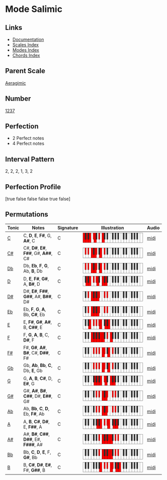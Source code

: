 # Mode Salimic

## Links

- [Documentation](index.md)
- [Scales Index](Scales.md)
- [Modes Index](Modes.md)
- [Chords Index](Chords.md)

## Parent Scale

[Aeragimic](ScaleAeragimic.md)

## Number

[1237](https://ianring.com/musictheory/scales/1237)

## Perfection

- 2 Perfect notes
- 4 Perfect notes

## Interval Pattern

2, 2, 2, 1, 3, 2

## Perfection Profile

[true false false false true false]

## Permutations

| Tonic | Notes | Signature | Illustration | Audio |
|-------|-------|-----------|--------------|-------|
| [C](ModeCNaturalSalimic.md) | C, **D**, **E**, **F#**, G, **A#**, C | C | ![CNaturalSalimic](ModeCNaturalSalimic.png) | [midi](https://github.com/edipermadi/music/blob/main/docs/ModeCNaturalSalimic.mid?raw=true) |
| [C#](ModeCSharpSalimic.md) | C#, **D#**, **E#**, **F##**, G#, **A##**, C# | C | ![CSharpSalimic](ModeCSharpSalimic.png) | [midi](https://github.com/edipermadi/music/blob/main/docs/ModeCSharpSalimic.mid?raw=true) |
| [Db](ModeDFlatSalimic.md) | Db, **Eb**, **F**, **G**, Ab, **B**, Db | C | ![DFlatSalimic](ModeDFlatSalimic.png) | [midi](https://github.com/edipermadi/music/blob/main/docs/ModeDFlatSalimic.mid?raw=true) |
| [D](ModeDNaturalSalimic.md) | D, **E**, **F#**, **G#**, A, **B#**, D | C | ![DNaturalSalimic](ModeDNaturalSalimic.png) | [midi](https://github.com/edipermadi/music/blob/main/docs/ModeDNaturalSalimic.mid?raw=true) |
| [D#](ModeDSharpSalimic.md) | D#, **E#**, **F##**, **G##**, A#, **B##**, D# | C | ![DSharpSalimic](ModeDSharpSalimic.png) | [midi](https://github.com/edipermadi/music/blob/main/docs/ModeDSharpSalimic.mid?raw=true) |
| [Eb](ModeEFlatSalimic.md) | Eb, **F**, **G**, **A**, Bb, **C#**, Eb | C | ![EFlatSalimic](ModeEFlatSalimic.png) | [midi](https://github.com/edipermadi/music/blob/main/docs/ModeEFlatSalimic.mid?raw=true) |
| [E](ModeENaturalSalimic.md) | E, **F#**, **G#**, **A#**, B, **C##**, E | C | ![ENaturalSalimic](ModeENaturalSalimic.png) | [midi](https://github.com/edipermadi/music/blob/main/docs/ModeENaturalSalimic.mid?raw=true) |
| [F](ModeFNaturalSalimic.md) | F, **G**, **A**, **B**, C, **D#**, F | C | ![FNaturalSalimic](ModeFNaturalSalimic.png) | [midi](https://github.com/edipermadi/music/blob/main/docs/ModeFNaturalSalimic.mid?raw=true) |
| [F#](ModeFSharpSalimic.md) | F#, **G#**, **A#**, **B#**, C#, **D##**, F# | C | ![FSharpSalimic](ModeFSharpSalimic.png) | [midi](https://github.com/edipermadi/music/blob/main/docs/ModeFSharpSalimic.mid?raw=true) |
| [Gb](ModeGFlatSalimic.md) | Gb, **Ab**, **Bb**, **C**, Db, **E**, Gb | C | ![GFlatSalimic](ModeGFlatSalimic.png) | [midi](https://github.com/edipermadi/music/blob/main/docs/ModeGFlatSalimic.mid?raw=true) |
| [G](ModeGNaturalSalimic.md) | G, **A**, **B**, **C#**, D, **E#**, G | C | ![GNaturalSalimic](ModeGNaturalSalimic.png) | [midi](https://github.com/edipermadi/music/blob/main/docs/ModeGNaturalSalimic.mid?raw=true) |
| [G#](ModeGSharpSalimic.md) | G#, **A#**, **B#**, **C##**, D#, **E##**, G# | C | ![GSharpSalimic](ModeGSharpSalimic.png) | [midi](https://github.com/edipermadi/music/blob/main/docs/ModeGSharpSalimic.mid?raw=true) |
| [Ab](ModeAFlatSalimic.md) | Ab, **Bb**, **C**, **D**, Eb, **F#**, Ab | C | ![AFlatSalimic](ModeAFlatSalimic.png) | [midi](https://github.com/edipermadi/music/blob/main/docs/ModeAFlatSalimic.mid?raw=true) |
| [A](ModeANaturalSalimic.md) | A, **B**, **C#**, **D#**, E, **F##**, A | C | ![ANaturalSalimic](ModeANaturalSalimic.png) | [midi](https://github.com/edipermadi/music/blob/main/docs/ModeANaturalSalimic.mid?raw=true) |
| [A#](ModeASharpSalimic.md) | A#, **B#**, **C##**, **D##**, E#, **F###**, A# | C | ![ASharpSalimic](ModeASharpSalimic.png) | [midi](https://github.com/edipermadi/music/blob/main/docs/ModeASharpSalimic.mid?raw=true) |
| [Bb](ModeBFlatSalimic.md) | Bb, **C**, **D**, **E**, F, **G#**, Bb | C | ![BFlatSalimic](ModeBFlatSalimic.png) | [midi](https://github.com/edipermadi/music/blob/main/docs/ModeBFlatSalimic.mid?raw=true) |
| [B](ModeBNaturalSalimic.md) | B, **C#**, **D#**, **E#**, F#, **G##**, B | C | ![BNaturalSalimic](ModeBNaturalSalimic.png) | [midi](https://github.com/edipermadi/music/blob/main/docs/ModeBNaturalSalimic.mid?raw=true) |
